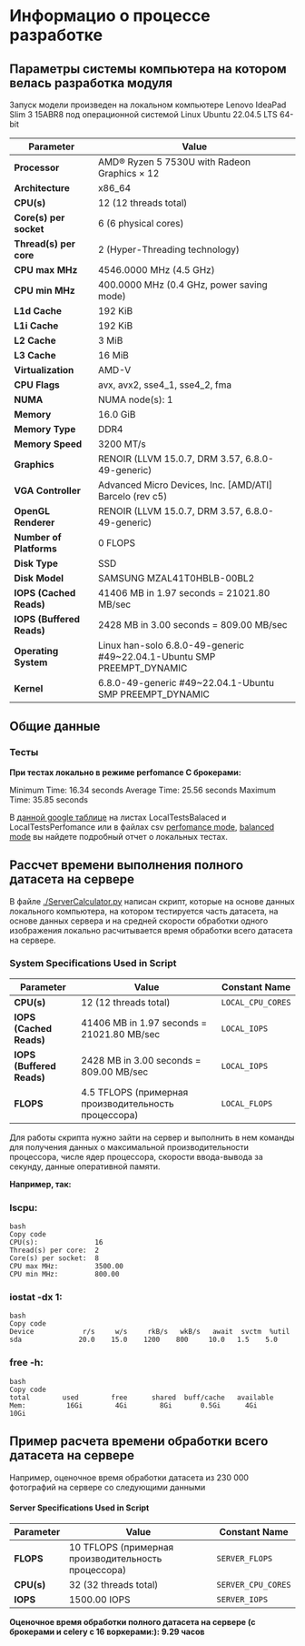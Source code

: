 # Информацио о процессе разработке

## Параметры системы компьютера на котором велась разработка модуля

Запуск модели произведен на локальном компьютере Lenovo IdeaPad Slim 3 15ABR8 под операционной системой Linux Ubuntu 22.04.5 LTS 64-bit

| Parameter                     | Value                                                                 |
| ----------------------------- | --------------------------------------------------------------------- |
| **Processor**                  | AMD® Ryzen 5 7530U with Radeon Graphics × 12                         |
| **Architecture**               | x86_64                                                              |
| **CPU(s)**                     | 12 (12 threads total)                                                |
| **Core(s) per socket**         | 6 (6 physical cores)                                                 |
| **Thread(s) per core**         | 2 (Hyper-Threading technology)                                       |
| **CPU max MHz**                | 4546.0000 MHz (4.5 GHz)                                              |
| **CPU min MHz**                | 400.0000 MHz (0.4 GHz, power saving mode)                            |
| **L1d Cache**                  | 192 KiB                                                              |
| **L1i Cache**                  | 192 KiB                                                              |
| **L2 Cache**                   | 3 MiB                                                                |
| **L3 Cache**                   | 16 MiB                                                               |
| **Virtualization**             | AMD-V                                                               |
| **CPU Flags**                  | avx, avx2, sse4_1, sse4_2, fma                                      |
| **NUMA**                       | NUMA node(s): 1                                                      |
| **Memory**                     | 16.0 GiB                                                            |
| **Memory Type**                | DDR4                                                                |
| **Memory Speed**               | 3200 MT/s                                                            |
| **Graphics**                   | RENOIR (LLVM 15.0.7, DRM 3.57, 6.8.0-49-generic)                     |
| **VGA Controller**             | Advanced Micro Devices, Inc. [AMD/ATI] Barcelo (rev c5)              |
| **OpenGL Renderer**            | RENOIR (LLVM 15.0.7, DRM 3.57, 6.8.0-49-generic)                     |
| **Number of Platforms**        | 0 FLOPS                                                              |
| **Disk Type**                  | SSD                                                                  |
| **Disk Model**                 | SAMSUNG MZAL41T0HBLB-00BL2                                            |
| **IOPS (Cached Reads)**        | 41406 MB in 1.97 seconds = 21021.80 MB/sec                          |
| **IOPS (Buffered Reads)**      | 2428 MB in 3.00 seconds = 809.00 MB/sec                             |
| **Operating System**           | Linux han-solo 6.8.0-49-generic #49~22.04.1-Ubuntu SMP PREEMPT_DYNAMIC |
| **Kernel**                     | 6.8.0-49-generic #49~22.04.1-Ubuntu SMP PREEMPT_DYNAMIC             |


## Общие данные

### Тесты

**При тестах локально в режиме perfomance С брокерами:**

Minimum Time: 16.34 seconds
Average Time: 25.56 seconds
Maximum Time: 35.85 seconds

В [данной google таблице](https://docs.google.com/spreadsheets/d/1XljgI5tSydZUFfA2oEotvUn_NAvlK6QawdEpxxxvkCE/edit?usp=sharing) на листах LocalTestsBalaced и LocalTestsPerfomance или в файлах csv [perfomance mode](/perfomance_mode_metrics.csv), [balanced mode](/balance_mode_metrics.csv) вы найдете подробный отчет о локальных тестах.

## Рассчет времени выполнения полного датасета на сервере

В файле [./ServerCalculator.py](ServerCalculator.py) написан скрипт, которые на основе данных локального компьютера, на котором тестируется часть датасета, на основе данных сервера и на средней скорости обработки одного изображения локально расчитывается время обработки всего датасета на сервере.

### System Specifications Used in Script

| Parameter       | Value                                      | Constant Name        |
| --------------- | ------------------------------------------ | -------------------- |
| **CPU(s)**      | 12 (12 threads total)                      | `LOCAL_CPU_CORES`    |
| **IOPS (Cached Reads)** | 41406 MB in 1.97 seconds = 21021.80 MB/sec | `LOCAL_IOPS`         |
| **IOPS (Buffered Reads)** | 2428 MB in 3.00 seconds = 809.00 MB/sec  | `LOCAL_IOPS`         |
| **FLOPS**        | 4.5 TFLOPS (примерная производительность процессора)  | `LOCAL_FLOPS`        |


Для работы скрипта нужно зайти на сервер и выполнить в нем команды для получения данных о максимальной производительности процессора, числе ядер процессора, скорости ввода-вывода за секунду, данные оперативной памяти.

**Например, так:**

### lscpu:

```
bash
Copy code
CPU(s):              16
Thread(s) per core:  2
Core(s) per socket:  8
CPU max MHz:         3500.00
CPU min MHz:         800.00
```

### iostat -dx 1:

```
bash
Copy code
Device            r/s     w/s     rkB/s   wkB/s   await  svctm  %util
sda              20.0    15.0    1200    800     10.0   1.5    5.0
```

### free -h:

```
bash
Copy code
total        used        free      shared  buff/cache   available
Mem:          16Gi        4Gi        8Gi       0.5Gi      4Gi         10Gi
```

## Пример расчета времени обработки всего датасета на сервере
Например, оценочное время обработки датасета из 230 000 фотографий на сервере со следующими данными

#### Server Specifications Used in Script

| Parameter       | Value                                      | Constant Name        |
| --------------- | ------------------------------------------ | -------------------- |
| **FLOPS**        | 10 TFLOPS (примерная производительность процессора) | `SERVER_FLOPS`       |
| **CPU(s)**       | 32 (32 threads total)                      | `SERVER_CPU_CORES`   |
| **IOPS**         | 1500.00 IOPS                               | `SERVER_IOPS`        |

**Оценочное время обработки полного датасета на сервере (с брокерами и celery с 16 воркерами:): 9.29 часов**